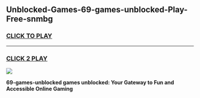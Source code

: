
## Unblocked-Games-69-games-unblocked-Play-Free-snmbg
<h3>
<a href="https://premium76.site?title=69-games-unblocked&ref=19M">CLICK TO PLAY</a></h3>
<hr>

<h3>
<a href="https://premium76.site?title=69-games-unblocked&ref=19M">CLICK 2 PLAY</a>
  
</h3>

<a href="https://premium76.site?title=69-games-unblocked&ref=19M"><img src="https://clearcache.store/games.png"></a>


**69-games-unblocked games unblocked: Your Gateway to Fun and Accessible Online Gaming**
